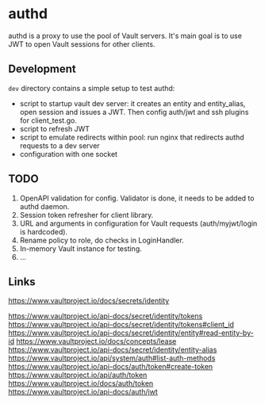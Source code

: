 # authd

authd is a proxy to use the pool of Vault servers. It's main goal is to use JWT to open Vault sessions for other clients.

## Development

`dev` directory contains a simple setup to test authd:
- script to startup vault dev server: it creates an entity and entity_alias, open session and issues a JWT. Then config auth/jwt and ssh plugins for client_test.go.
- script to refresh JWT
- script to emulate redirects within pool: run nginx that redirects authd requests to a dev server
- configuration with one socket

## TODO

1. OpenAPI validation for config. Validator is done, it needs to be added to authd daemon.
2. Session token refresher for client library.
3. URL and arguments in configuration for Vault requests (auth/myjwt/login is hardcoded).
4. Rename policy to role, do checks in LoginHandler.
5. In-memory Vault instance for testing.
6. ...


## Links

https://www.vaultproject.io/docs/secrets/identity


https://www.vaultproject.io/api-docs/secret/identity/tokens
https://www.vaultproject.io/api-docs/secret/identity/tokens#client_id
https://www.vaultproject.io/api-docs/secret/identity/entity#read-entity-by-id
https://www.vaultproject.io/docs/concepts/lease
https://www.vaultproject.io/api-docs/secret/identity/entity-alias
https://www.vaultproject.io/api/system/auth#list-auth-methods
https://www.vaultproject.io/api-docs/auth/token#create-token
https://www.vaultproject.io/api/auth/token
https://www.vaultproject.io/docs/auth/token
https://www.vaultproject.io/api-docs/auth/jwt
